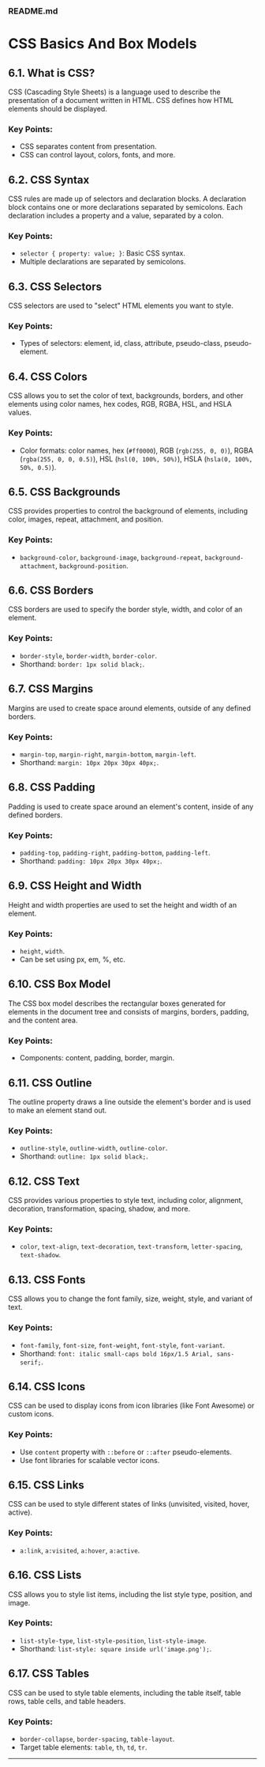 ### README.md

# CSS Basics And Box Models

## 6.1. What is CSS?

CSS (Cascading Style Sheets) is a language used to describe the presentation of a document written in HTML. CSS defines how HTML elements should be displayed.

### Key Points:

- CSS separates content from presentation.
- CSS can control layout, colors, fonts, and more.

## 6.2. CSS Syntax

CSS rules are made up of selectors and declaration blocks. A declaration block contains one or more declarations separated by semicolons. Each declaration includes a property and a value, separated by a colon.

### Key Points:

- `selector { property: value; }`: Basic CSS syntax.
- Multiple declarations are separated by semicolons.

## 6.3. CSS Selectors

CSS selectors are used to "select" HTML elements you want to style.

### Key Points:

- Types of selectors: element, id, class, attribute, pseudo-class, pseudo-element.

## 6.4. CSS Colors

CSS allows you to set the color of text, backgrounds, borders, and other elements using color names, hex codes, RGB, RGBA, HSL, and HSLA values.

### Key Points:

- Color formats: color names, hex (`#ff0000`), RGB (`rgb(255, 0, 0)`), RGBA (`rgba(255, 0, 0, 0.5)`), HSL (`hsl(0, 100%, 50%)`), HSLA (`hsla(0, 100%, 50%, 0.5)`).

## 6.5. CSS Backgrounds

CSS provides properties to control the background of elements, including color, images, repeat, attachment, and position.

### Key Points:

- `background-color`, `background-image`, `background-repeat`, `background-attachment`, `background-position`.

## 6.6. CSS Borders

CSS borders are used to specify the border style, width, and color of an element.

### Key Points:

- `border-style`, `border-width`, `border-color`.
- Shorthand: `border: 1px solid black;`.

## 6.7. CSS Margins

Margins are used to create space around elements, outside of any defined borders.

### Key Points:

- `margin-top`, `margin-right`, `margin-bottom`, `margin-left`.
- Shorthand: `margin: 10px 20px 30px 40px;`.

## 6.8. CSS Padding

Padding is used to create space around an element's content, inside of any defined borders.

### Key Points:

- `padding-top`, `padding-right`, `padding-bottom`, `padding-left`.
- Shorthand: `padding: 10px 20px 30px 40px;`.

## 6.9. CSS Height and Width

Height and width properties are used to set the height and width of an element.

### Key Points:

- `height`, `width`.
- Can be set using px, em, %, etc.

## 6.10. CSS Box Model

The CSS box model describes the rectangular boxes generated for elements in the document tree and consists of margins, borders, padding, and the content area.

### Key Points:

- Components: content, padding, border, margin.

## 6.11. CSS Outline

The outline property draws a line outside the element's border and is used to make an element stand out.

### Key Points:

- `outline-style`, `outline-width`, `outline-color`.
- Shorthand: `outline: 1px solid black;`.

## 6.12. CSS Text

CSS provides various properties to style text, including color, alignment, decoration, transformation, spacing, shadow, and more.

### Key Points:

- `color`, `text-align`, `text-decoration`, `text-transform`, `letter-spacing`, `text-shadow`.

## 6.13. CSS Fonts

CSS allows you to change the font family, size, weight, style, and variant of text.

### Key Points:

- `font-family`, `font-size`, `font-weight`, `font-style`, `font-variant`.
- Shorthand: `font: italic small-caps bold 16px/1.5 Arial, sans-serif;`.

## 6.14. CSS Icons

CSS can be used to display icons from icon libraries (like Font Awesome) or custom icons.

### Key Points:

- Use `content` property with `::before` or `::after` pseudo-elements.
- Use font libraries for scalable vector icons.

## 6.15. CSS Links

CSS can be used to style different states of links (unvisited, visited, hover, active).

### Key Points:

- `a:link`, `a:visited`, `a:hover`, `a:active`.

## 6.16. CSS Lists

CSS allows you to style list items, including the list style type, position, and image.

### Key Points:

- `list-style-type`, `list-style-position`, `list-style-image`.
- Shorthand: `list-style: square inside url('image.png');`.

## 6.17. CSS Tables

CSS can be used to style table elements, including the table itself, table rows, table cells, and table headers.

### Key Points:

- `border-collapse`, `border-spacing`, `table-layout`.
- Target table elements: `table`, `th`, `td`, `tr`.

---
